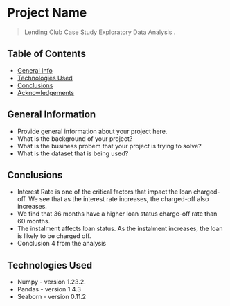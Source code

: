 # Project Name
> Lending Club Case Study Exploratory Data Analysis .


## Table of Contents
* [General Info](#general-information)
* [Technologies Used](#technologies-used)
* [Conclusions](#conclusions)
* [Acknowledgements](#acknowledgements)

<!-- You can include any other section that is pertinent to your problem -->

## General Information
- Provide general information about your project here.
- What is the background of your project?
- What is the business probem that your project is trying to solve?
- What is the dataset that is being used?

<!-- You don't have to answer all the questions - just the ones relevant to your project. -->

## Conclusions
- Interest Rate is one of the critical factors that impact the loan charged-off. We see that as the interest rate increases, the charged-off also increases.
- We find that 36 months have a higher loan status charge-off rate than 60  months.
- The instalment affects loan status. As the instalment increases, the loan is likely to be charged off. 
- Conclusion 4 from the analysis

<!-- You don't have to answer all the questions - just the ones relevant to your project. -->


## Technologies Used
- Numpy - version 1.23.2.
- Pandas - version 1.4.3
- Seaborn - version 0.11.2

<!-- As the libraries versions keep on changing, it is recommended to mention the version of library used in this project -



## Contact
Created by [@angat1] - feel free to contact me!

